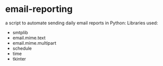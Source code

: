 # email-reporting
a script to automate sending daily email reports in Python:
Libraries used:
- smtplib
- email.mime.text
- email.mime.multipart
- schedule
- time
- tkinter
